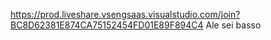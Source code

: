 https://prod.liveshare.vsengsaas.visualstudio.com/join?BC8D62381E874CA75152454FD01E89F894C4
Ale sei basso
